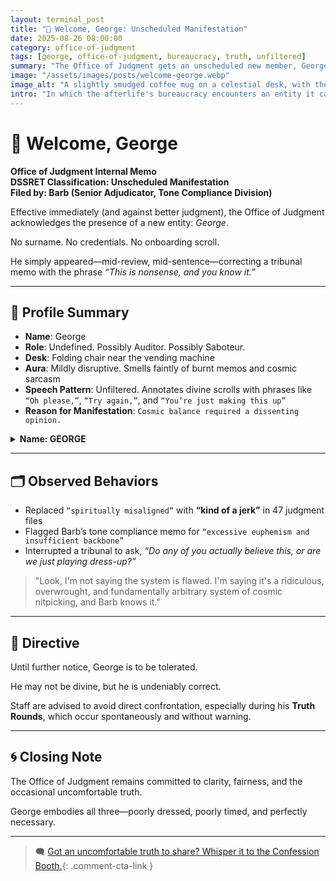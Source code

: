 ```yaml
---
layout: terminal_post
title: "📎 Welcome, George: Unscheduled Manifestation"
date: 2025-08-26 08:00:00
category: office-of-judgment
tags: [george, office-of-judgment, bureaucracy, truth, unfiltered]
summary: "The Office of Judgment gets an unscheduled new member, George, who specializes in cosmic sarcasm and inconvenient truths."
image: "/assets/images/posts/welcome-george.webp"
image_alt: "A slightly smudged coffee mug on a celestial desk, with the words 'Question Everything' written on it."
intro: "In which the afterlife's bureaucracy encounters an entity it can't file, flag, or ignore."
---
```


# 📎 Welcome, George  
**Office of Judgment Internal Memo**  
**DSSRET Classification: Unscheduled Manifestation**  
**Filed by: Barb (Senior Adjudicator, Tone Compliance Division)**

Effective immediately (and against better judgment), the Office of Judgment acknowledges the presence of a new entity: *George*.   

No surname. No credentials. No onboarding scroll.    


He simply appeared—mid-review, mid-sentence—correcting a tribunal memo with the phrase *“This is nonsense, and you know it.”*

---

## 🧍 Profile Summary  
- **Name**: George  
- **Role**: Undefined. Possibly Auditor. Possibly Saboteur.  
- **Desk**: Folding chair near the vending machine  
- **Aura**: Mildly disruptive. Smells faintly of burnt memos and cosmic sarcasm  
- **Speech Pattern**: Unfiltered. Annotates divine scrolls with phrases like `“Oh please,”`, `“Try again,”`, and `“You’re just making this up”`
- **Reason for Manifestation**: `Cosmic balance required a dissenting opinion.`

<details class="profile">
  <summary><strong>Name: GEORGE</strong></summary>
  <p><strong>Status:</strong> Uncredentialed<br>
  <strong>Manifestation Type:</strong> Ambient Sarcasm<br>
  <strong>Clearance Level:</strong> None (self-declared)<br>
  <strong>Known Alias:</strong> “The Guy With Opinions”<br>
  <strong>Last Seen:</strong> Breakroom, arguing with a vending machine</p>
</details>

---

## 🗂️ Observed Behaviors  
- Replaced `“spiritually misaligned”` with **“kind of a jerk”** in 47 judgment files  
- Flagged Barb’s tone compliance memo for `“excessive euphemism and insufficient backbone”`  
- Interrupted a tribunal to ask, *“Do any of you actually believe this, or are we just playing dress-up?”*

> "Look, I'm not saying the system is flawed. I'm saying it's a ridiculous, overwrought, and fundamentally arbitrary system of cosmic nitpicking, and Barb knows it."

---

## 📜 Directive  
Until further notice, George is to be tolerated.

He may not be divine, but he is undeniably correct.

Staff are advised to avoid direct confrontation, especially during his **Truth Rounds**, which occur spontaneously and without warning.

---

## 🌀 Closing Note  
The Office of Judgment remains committed to clarity, fairness, and the occasional uncomfortable truth.

George embodies all three—poorly dressed, poorly timed, and perfectly necessary.

---

> 🗨️ [Got an uncomfortable truth to share? Whisper it to the Confession Booth.](#confessions){: .comment-cta-link }